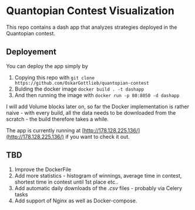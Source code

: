 # Quantopian Contest Visualization
This repo contains a dash app that analyzes strategies deployed in the Quantopian contest. 

## Deployement
You can deploy the app simply by 
1. Copying this repo with `git clone https://github.com/OskarGottlieb/quantopian-contest`
2. Bulding the docker image `docker build . -t dashapp`
3. And then running the image with `docker run -p 80:8050 -d dashapp`

I will add Volume blocks later on, so far the Docker implementation is rather naive - with every build, all the data needs to be   downloaded from the scratch - the build therefore takes a while.

The app is currently running at [http://178.128.225.136/](http://178.128.225.136/) if you want to check it out.

## TBD
1. Improve the DockerFile
2. Add more statistics - histogram of winnings, average time in contest, shortest time in contest until 1st place etc..
3. Add automatic daily downloads of the *.csv* files - probably via Celery tasks
4. Add support of Nginx as well as Docker-compose.

